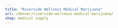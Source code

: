 ```yaml
---
title: "Riverside Wellness Medical Marijuana"
url: /denver/riverside-wellness-medical-marijuana/
shop: medical supply
---
```

